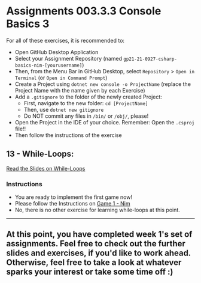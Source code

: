 # Assignments 003.3.3 Console Basics 3

For all of these exercises, it is recommended to:
- Open GitHub Desktop Application
- Select your Assignment Repository (named `gp21-21-0927-csharp-basics-nim-[yourusername]`)
- Then, from the Menu Bar in GitHub Desktop, select `Repository` > `Open in Terminal` (or `Open in Command Prompt`)
- Create a Project using `dotnet new console -o ProjectName` (replace the Project Name with the name given by each Exercise)
- Add a `.gitignore` to the folder of the newly created Project:
  - First, navigate to the new folder: `cd [ProjectName]`
  - Then, use `dotnet new gitignore`
  - Do NOT commit any files in `/bin/` or `/obj/`, please!
- Open the Project in the IDE of your choice. Remember: Open the `.csproj` file!!
- Then follow the instructions of the exercise

## 13 - While-Loops: 
[Read the Slides on While-Loops](../slides/003.3.3-console-basics-3.md#13-while-loops)
### Instructions
- You are ready to implement the first game now!
- Please follow the Instructions on [Game 1 - Nim](003.3.4-console-basics-game.md#game-1-nim)
- No, there is no other exercise for learning while-loops at this point.

---
At this point, you have completed week 1's set of assignments.
Feel free to check out the further slides and exercises, if you'd like to work ahead.
Otherwise, feel free to take a look at whatever sparks your interest or take some time off :)
---
